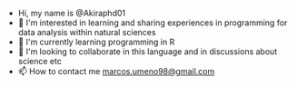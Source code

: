 - Hi, my name is @Akiraphd01
- 👀 I'm interested in learning and sharing experiences in programming for data analysis within natural sciences
- 🌱 I'm currently learning programming in R
- 💞️ I'm looking to collaborate in this language and in discussions about science etc
- 📫 How to contact me marcos.umeno98@gmail.com

<!---
Akiraphd01/Akiraphd01 is a ✨ special ✨ repository because its `README.md` (this file) appears on your GitHub profile.
You can click the Preview link to take a look at your changes.
--->
